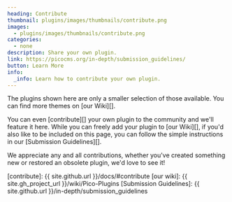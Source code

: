 ```yaml
---
heading: Contribute
thumbnail: plugins/images/thumbnails/contribute.png
images:
  - plugins/images/thumbnails/contribute.png
categories:
  - none
description: Share your own plugin.
link: https://picocms.org/in-depth/submission_guidelines/
button: Learn More
info:
  _info: Learn how to contribute your own plugin.
---
```


The plugins shown here are only a smaller selection of those available.  You can find more themes on [our Wiki][].

You can even [contribute][] your own plugin to the community and we'll feature it here.  While you can freely add your plugin to [our Wiki][], if you'd also like to be included on this page, you can follow the simple instructions in our [Submission Guidelines][].

We appreciate any and all contributions, whether you've created something new or restored an obsolete plugin, we'd love to see it!

[contribute]: {{ site.github.url }}/docs/#contribute
[our wiki]: {{ site.gh_project_url }}/wiki/Pico-Plugins
[Submission Guidelines]: {{ site.github.url }}/in-depth/submission_guidelines
